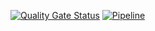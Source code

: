 [![Quality Gate Status](https://sonarcloud.io/api/project_badges/measure?project=SimonLiebers-Dev_UrlShortener&metric=alert_status)](https://sonarcloud.io/summary/new_code?id=SimonLiebers-Dev_UrlShortener)
[![Pipeline](https://github.com/SimonLiebers-Dev/UrlShortener/actions/workflows/workflow.yml/badge.svg?branch=main)](https://github.com/SimonLiebers-Dev/UrlShortener/actions/workflows/workflow.yml)
